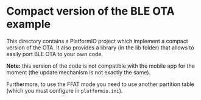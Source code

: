# Compact version of the BLE OTA example

This directory contains a PlatformIO project which implement a compact version of the OTA. It also provides a library (in the lib folder) that allows to easily port BLE OTA to your own code.

**Note:** this version of the code is not compatible with the mobile app for the moment (the update mechanism is not exactly the same).

Furthermore, to use the FFAT mode you need to use another partition table (which you must configure in `platformio.ini`).
